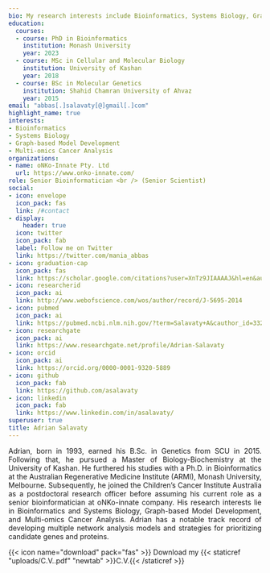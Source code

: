 ```yaml
---
bio: My research interests include Bioinformatics, Systems Biology, Graph-based Model Development, and Multi-omics Cancer Analysis.
education:
  courses:
  - course: PhD in Bioinformatics
    institution: Monash University
    year: 2023
  - course: MSc in Cellular and Molecular Biology
    institution: University of Kashan
    year: 2018
  - course: BSc in Molecular Genetics
    institution: Shahid Chamran University of Ahvaz
    year: 2015
email: "abbas[.]salavaty[@]gmail[.]com"
highlight_name: true
interests:
- Bioinformatics
- Systems Biology
- Graph-based Model Development
- Multi-omics Cancer Analysis
organizations:
- name: oNKo-Innate Pty. Ltd
  url: https://www.onko-innate.com/
role: Senior Bioinformatician <br /> (Senior Scientist)
social:
- icon: envelope
  icon_pack: fas
  link: /#contact
- display:
    header: true
  icon: twitter
  icon_pack: fab
  label: Follow me on Twitter
  link: https://twitter.com/mania_abbas
- icon: graduation-cap
  icon_pack: fas
  link: https://scholar.google.com/citations?user=XnTz9JIAAAAJ&hl=en&authuser=1
- icon: researcherid
  icon_pack: ai
  link: http://www.webofscience.com/wos/author/record/J-5695-2014
- icon: pubmed
  icon_pack: ai
  link: https://pubmed.ncbi.nlm.nih.gov/?term=Salavaty+A&cauthor_id=33205118
- icon: researchgate
  icon_pack: ai
  link: https://www.researchgate.net/profile/Adrian-Salavaty
- icon: orcid
  icon_pack: ai
  link: https://orcid.org/0000-0001-9320-5889
- icon: github
  icon_pack: fab
  link: https://github.com/asalavaty
- icon: linkedin
  icon_pack: fab
  link: https://www.linkedin.com/in/asalavaty/
superuser: true
title: Adrian Salavaty
---
```


<div style="text-align: justify">
Adrian, born in 1993, earned his B.Sc. in Genetics from SCU in 2015. Following that, he pursued a Master of Biology-Biochemistry at the University of Kashan. He furthered his studies with a Ph.D. in Bioinformatics at the Australian Regenerative Medicine Institute (ARMI), Monash University, Melbourne. Subsequently, he joined the Children’s Cancer Institute Australia as a postdoctoral research officer before assuming his current role as a senior bioinformatician at oNKo-innate company. His research interests lie in Bioinformatics and Systems Biology, Graph-based Model Development, and Multi-omics Cancer Analysis. Adrian has a notable track record of developing multiple network analysis models and strategies for prioritizing candidate genes and proteins.
</div>

{{< icon name="download" pack="fas" >}} Download my {{< staticref "uploads/C.V..pdf" "newtab" >}}C.V.{{< /staticref >}}
